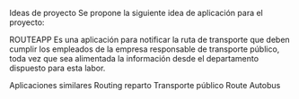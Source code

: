 Ideas de proyecto
Se propone la siguiente idea de aplicación para el proyecto:

ROUTEAPP
Es una aplicación para notificar la ruta de transporte que deben cumplir los empleados de la empresa responsable de transporte público, toda vez que sea alimentada la información desde el departamento dispuesto para esta labor.

Aplicaciones similares
Routing reparto
Transporte público
Route
Autobus

